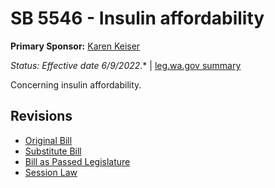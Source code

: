 # SB 5546 - Insulin affordability
**Primary Sponsor:** [Karen Keiser](/person/leg/karen.keiser.md)

*Status: Effective date 6/9/2022*.* | [leg.wa.gov summary](https://app.leg.wa.gov/billsummary?BillNumber=5546&Year=2021)

Concerning insulin affordability.

## Revisions
* [Original Bill](1/)
* [Substitute Bill](S/)
* [Bill as Passed Legislature](S.PL/)
* [Session Law](S.SL/)